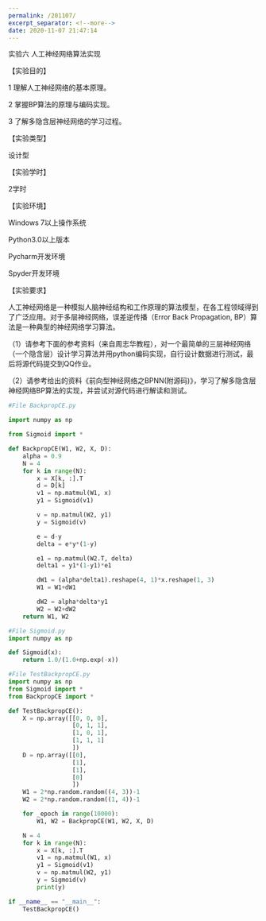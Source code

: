 ```yaml
---
permalink: /201107/
excerpt_separator: <!--more-->
date: 2020-11-07 21:47:14
---
```

实验六 人工神经网络算法实现
<!--more-->

【实验目的】

1 理解人工神经网络的基本原理。

2 掌握BP算法的原理与编码实现。

3 了解多隐含层神经网络的学习过程。

【实验类型】

设计型

【实验学时】

2学时

【实验环境】

Windows 7以上操作系统

Python3.0以上版本

Pycharm开发环境

Spyder开发环境

【实验要求】

人工神经网络是一种模拟人脑神经结构和工作原理的算法模型，在各工程领域得到了广泛应用。对于多层神经网络，误差逆传播（Error
Back Propagation, BP）算法是一种典型的神经网络学习算法。

（1）请参考下面的参考资料（来自周志华教程），对一个最简单的三层神经网络（一个隐含层）设计学习算法并用python编码实现，自行设计数据进行测试，最后将源代码提交到QQ作业。

（2）请参考给出的资料《前向型神经网络之BPNN(附源码)》，学习了解多隐含层神经网络BP算法的实现，并尝试对源代码进行解读和测试。

``` python
#File BackpropCE.py

import numpy as np

from Sigmoid import *

def BackpropCE(W1, W2, X, D):
    alpha = 0.9
    N = 4
    for k in range(N):
        x = X[k, :].T
        d = D[k]
        v1 = np.matmul(W1, x)
        y1 = Sigmoid(v1)

        v = np.matmul(W2, y1)
        y = Sigmoid(v)

        e = d-y
        delta = e*y*(1-y)

        e1 = np.matmul(W2.T, delta)
        delta1 = y1*(1-y1)*e1

        dW1 = (alpha*delta1).reshape(4, 1)*x.reshape(1, 3)
        W1 = W1+dW1

        dW2 = alpha*delta*y1
        W2 = W2+dW2
    return W1, W2
```

``` python
#File Sigmoid.py
import numpy as np

def Sigmoid(x):
    return 1.0/(1.0+np.exp(-x))

```

``` python
#File TestBackpropCE.py
import numpy as np
from Sigmoid import *
from BackpropCE import *

def TestBackpropCE():
    X = np.array([[0, 0, 0],
                  [0, 1, 1],
                  [1, 0, 1],
                  [1, 1, 1]
                  ])
    D = np.array([[0],
                  [1],
                  [1],
                  [0]
                  ])
    W1 = 2*np.random.random((4, 3))-1
    W2 = 2*np.random.random((1, 4))-1

    for _epoch in range(10000):
        W1, W2 = BackpropCE(W1, W2, X, D)

    N = 4
    for k in range(N):
        x = X[k, :].T
        v1 = np.matmul(W1, x)
        y1 = Sigmoid(v1)
        v = np.matmul(W2, y1)
        y = Sigmoid(v)
        print(y)

if __name__ == "__main__":
    TestBackpropCE()

```
